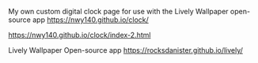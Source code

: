My own custom digital clock page for use with the Lively Wallpaper open-source app
https://nwy140.github.io/clock/

https://nwy140.github.io/clock/index-2.html

Lively Wallpaper Open-source app
https://rocksdanister.github.io/lively/

